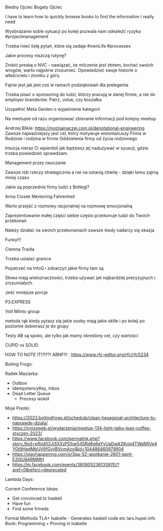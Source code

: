 Biedny Ojciec Bogaty Ojciec

I have to learn how to quickly browse books to find the information I really need

Wyobrażanie sobie sytuacji po koleji pozwala nam odnaleźć ryzyka #projectmanagement

Trzeba mieć listę pytań, które się zadaje #ownLife #processes

Jakie procesy niszczą rutynę?

Zrobić preskę o NVC - nawiązać, że milczenie jest złotem, kochać swoich wrogów, warto najpierw zrozumieć. Opowiedzieć swoje historie o właścicielu i ziomku z góry.

Fajnie jest jak jest coś w ramach podziękowań dla prelegenta

Trzeba pisać o sponsoring do ludzi, którzy pracują w danej firmie, a nie do employer branderów:
Patrz, volue; czy koszałka

Uzupełnić Meta Garden o wyjaśnienie kategorii

Na meetupie od razu organizować zbieranie informacji pod kolejny meetup

Andrzej Blikle:
https://moznainaczej.com.pl/denotational-engineering
Zawsze najważniejszy jest cel, który motywuje wolontariuszy
Firma w Rodzinie i rodzina w firmie
Oddzielenia firmy od życia rodzinnego

Intuicja nieraz Ci wpierdoli jak będziesz jej nadużywać w syuacji, gdzie trzeba powiedzieć sprawdzam.

Management przez nauczanie

Zawsze rób rzeczy strategicznie a nie na ostanią chwilę - dzięki temu zajmą mniej czasu

Jakie są poprzednie firmy ludzi z Bottegi?

Anna Ciosek Mentoring Fahrenheit

Warto przejść z rozmowy racjonalnej na rozmowę emocjonalną

Zaprezentowanie małej części siebie często przekonuje ludzi do Twoich przekonań

Należy działać na swoich przekonaniach zawsze kiedy nadarzy się okazja

Funky!!!

Ciemna Traida

Trzeba ustalać granice

Popatrzeć na InfoQ i zobaczyć jakie firmy tam są

Słowa mają wieloznaczności, trzeba używać jak najbardziej precyzyjnych i zrozumiałych.

Jeść mniejsze porcje

P3.EXPRESS

Volt
Miinto group

metoda rąk
kiedy pytasz się jakie osoby mają jakie skille i po koleji po poziomie dobierasz je do grupy

Testy AB są spoko, ale tylko jak mamy określony cel, czy wartości

CUPID vs SOLID

HOW TO NOTE IT!?!??!
ABNF!!! : https://www.rfc-editor.org/rfc/rfc5234


Boiling Frogs:

Radek Maziarka:
- Outbox
- IdempotencyKey, Inbox
- Dead Letter Queue
    - Procesy wokół


Moje Prezki:
- https://2023.boilingfrogs.pl/schedule/clean-hexagonal-architecture-to-naprawde-dziala/
- https://crossweb.pl/wydarzenia/meetup-134-light-talks-lean-coffee-styczen-2023/
- https://www.facebook.com/permalink.php?story_fbid=pfbid02JjSXXzPDhw54SRd8g6eYyUaDwA39vip4TWaR6Ve4YGt9HedMbUV6fGvjiBVcmAzxl&id=104488460979904
- https://stayhappening.com/e/3qa-52-spotkanie-2601-gpnt-E2ISU6ARMMH
- https://m.facebook.com/events/380805236133970/?aref=0&refsrc=deprecated

Lambda Days:

Current Conference Ideas:
- Get convinced to haskell
- Have fun
- Find some frineds

Formal Methods
TLA+
Isabelle - Generates haskell code etc
lars.hupel.info
Book: Programming + Proving in Isabelle
